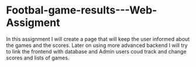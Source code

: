 # Footbal-game-results---Web-Assigment
In this assignment I will create a page that will keep the user informed about the games and the scores. Later on using more advanced backend I will try to link the frontend with database and Admin users coud track and change scores and lists of games.
